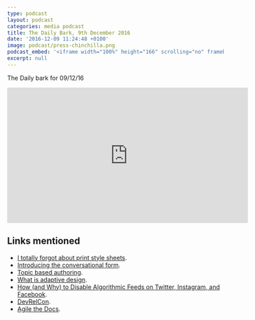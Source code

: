 ```yaml
---
type: podcast
layout: podcast
categories: media podcast
title: The Daily Bark, 9th December 2016
date: '2016-12-09 11:24:48 +0100'
image: podcast/press-chinchilla.png
podcast_embed: '<iframe width="100%" height="166" scrolling="no" frameborder="no" src="https://w.soundcloud.com/player/?url=https%3A//api.soundcloud.com/tracks/296963364&amp;color=ff5500&amp;auto_play=false&amp;hide_related=false&amp;show_comments=true&amp;show_user=true&amp;show_reposts=false"></iframe>'
excerpt: null
---
```


The Daily bark for 09/12/16

<iframe width="560" height="315" src="https://www.youtube.com/embed/UxIRVmxHJgI" frameborder="0" allowfullscreen="">
</iframe>

## Links mentioned

- [I totally forgot about print style sheets](https://uxdesign.cc/i-totally-forgot-about-print-style-sheets-f1e6604cfd6#.tpscny77b).
- [Introducing the conversational form](https://medium.com/conversational-interfaces/introducing-the-conversational-form-c3166eb2ee2f#.th1mo1x2n).
- [Topic based authoring](http://dita.xml.org/topic-based-authoring).
- [What is adaptive design](https://www.sitepoint.com/adaptive-design-different-responsive-design/).
- [How (and Why) to Disable Algorithmic Feeds on Twitter, Instagram, and Facebook](http://www.makeuseof.com/tag/how-and-why-to-disable-algorithmic-feeds-on-twitter-instagram-and-facebook/).
- [DevRelCon](http://london-2016.devrel.net/).
- [Agile the Docs](https://www.meetup.com/Write-The-Docs-London/events/234913157/).
